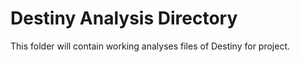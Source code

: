 # Destiny Analysis Directory

This folder will contain working analyses files of Destiny for project.